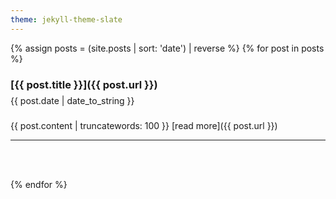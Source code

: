```yaml
---
theme: jekyll-theme-slate
---
```


{% assign posts = (site.posts | sort: 'date') | reverse %}
{% for post in posts %}

### [{{ post.title }}]({{ post.url }})
<p style='line-height: 1%;'>{{ post.date | date_to_string }}</p>
<br>
{{ post.content | truncatewords: 100 }} [read more]({{ post.url }})

___
<br><br>



{% endfor %}

